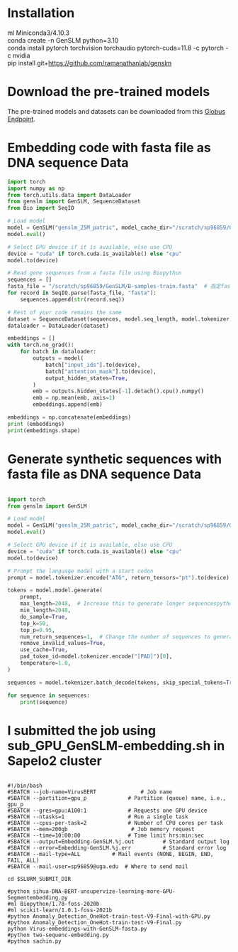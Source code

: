 # Installation  
ml Miniconda3/4.10.3  
conda create -n GenSLM python=3.10  
conda install pytorch torchvision torchaudio pytorch-cuda=11.8 -c pytorch -c nvidia  
pip install git+https://github.com/ramanathanlab/genslm   
# Download the pre-trained models
The pre-trained models and datasets can be downloaded from this [Globus Endpoint](https://app.globus.org/file-manager?origin_id=25918ad0-2a4e-4f37-bcfc-8183b19c3150&origin_path=%2F&two_pane=false).  
# Embedding code with fasta file as DNA sequence Data  
```python  
import torch
import numpy as np
from torch.utils.data import DataLoader
from genslm import GenSLM, SequenceDataset
from Bio import SeqIO 

# Load model
model = GenSLM("genslm_25M_patric", model_cache_dir="/scratch/sp96859/GenSLM")
model.eval()

# Select GPU device if it is available, else use CPU
device = "cuda" if torch.cuda.is_available() else "cpu"
model.to(device)

# Read gene sequences from a fasta file using Biopython
sequences = []
fasta_file = "/scratch/sp96859/GenSLM/B-samples-train.fasta"  # 指定fasta文件的路径
for record in SeqIO.parse(fasta_file, "fasta"):
    sequences.append(str(record.seq))

# Rest of your code remains the same
dataset = SequenceDataset(sequences, model.seq_length, model.tokenizer)
dataloader = DataLoader(dataset)

embeddings = []
with torch.no_grad():
    for batch in dataloader:
        outputs = model(
            batch["input_ids"].to(device),
            batch["attention_mask"].to(device),
            output_hidden_states=True,
        )
        emb = outputs.hidden_states[-1].detach().cpu().numpy()
        emb = np.mean(emb, axis=1)
        embeddings.append(emb)

embeddings = np.concatenate(embeddings)
print (embeddings)
print(embeddings.shape)  
```  
# Generate synthetic sequences with fasta file as DNA sequence Data  
```python  

import torch
from genslm import GenSLM

# Load model
model = GenSLM("genslm_25M_patric", model_cache_dir="/scratch/sp96859/GenSLM")
model.eval()

# Select GPU device if it is available, else use CPU
device = "cuda" if torch.cuda.is_available() else "cpu"
model.to(device)

# Prompt the language model with a start codon
prompt = model.tokenizer.encode("ATG", return_tensors="pt").to(device)

tokens = model.model.generate(
    prompt,
    max_length=2048,  # Increase this to generate longer sequencespython 
    min_length=2048,
    do_sample=True,
    top_k=50,
    top_p=0.95,
    num_return_sequences=1,  # Change the number of sequences to generate
    remove_invalid_values=True,
    use_cache=True,
    pad_token_id=model.tokenizer.encode("[PAD]")[0],
    temperature=1.0,
)

sequences = model.tokenizer.batch_decode(tokens, skip_special_tokens=True)

for sequence in sequences:
    print(sequence)

```  
# I submitted the job using sub_GPU_GenSLM-embedding.sh in Sapelo2 cluster  
```  

#!/bin/bash
#SBATCH --job-name=VirusBERT              # Job name
#SBATCH --partition=gpu_p             # Partition (queue) name, i.e., gpu_p 
#SBATCH --gres=gpu:A100:1             # Requests one GPU device 
#SBATCH --ntasks=1                    # Run a single task       
#SBATCH --cpus-per-task=2             # Number of CPU cores per task
#SBATCH --mem=200gb                    # Job memory request
#SBATCH --time=10:00:00               # Time limit hrs:min:sec
#SBATCH --output=Embedding-GenSLM.%j.out         # Standard output log
#SBATCH --error=Embedding-GenSLM.%j.err          # Standard error log
#SBATCH --mail-type=ALL          # Mail events (NONE, BEGIN, END, FAIL, ALL)
#SBATCH --mail-user=sp96859@uga.edu  # Where to send mail       

cd $SLURM_SUBMIT_DIR

#python sihua-DNA-BERT-unsupervize-learning-more-GPU-Segmentembedding.py
#ml Biopython/1.78-foss-2020b
#ml scikit-learn/1.0.1-foss-2021b
#python Anomaly_Detection_OneHot-train-test-V9-Final-with-GPU.py
#python Anomaly_Detection_OneHot-train-test-V9-Final.py
python Virus-embeddings-with-GenSLM-fasta.py
#python two-sequenc-embedding.py
#python sachin.py
```  
